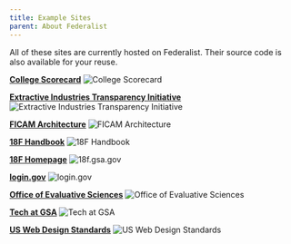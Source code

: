 ```yaml
---
title: Example Sites
parent: About Federalist
---
```


All of these sites are currently hosted on Federalist. Their source code is also available for your reuse.

**[College Scorecard](https://collegescorecard.ed.gov/)**
![College Scorecard]({{site.baseurl}}uploads/partner-sites/collegescorecard-ed-gov.png)

**[Extractive Industries Transparency Initiative](https://useiti.doi.gov/)**
![Extractive Industries Transparency Initiative]({{site.baseurl}}uploads/partner-sites/useiti-doi-gov.png)

**[FICAM Architecture](https://arch.idmanagement.gov)**
![FICAM Architecture]({{site.baseurl}}uploads/partner-sites/arch-idmanagement-gov.png)

**[18F Handbook](https://handbook.18f.gov)**
![18F Handbook]({{site.baseurl}}uploads/partner-sites/handbook-gsa-gov.png)

**[18F Homepage](https://18f.gsa.gov/)**
![18f.gsa.gov]({{site.baseurl}}/uploads/partner-sites/18f-gsa-gov.png)

**[login.gov](https://login.gov)**
![login.gov]({{site.baseurl}}uploads/partner-sites/login-gov.png)

**[Office of Evaluative Sciences](https://oes.gsa.gov/)**
![Office of Evaluative Sciences]({{site.baseurl}}uploads/partner-sites/oes-gsa-gov.png)

**[Tech at GSA](https://tech.gsa.gov/)**
![Tech at GSA]({{site.baseurl}}uploads/partner-sites/tech-gsa-gov.png)

**[US Web Design Standards](https://standards.usa.gov/)**
![US Web Design Standards]({{site.baseurl}}uploads/partner-sites/standards-usa-gov.png)
